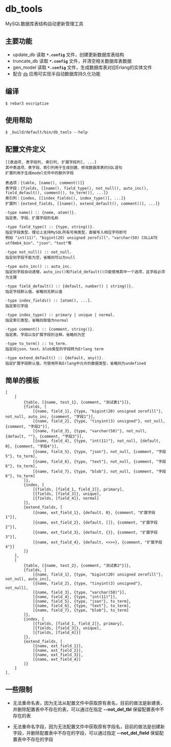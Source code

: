 db_tools
=====

MySQL数据库表结构自动更新管理工具

主要功能
----
* update_db 读取 **`*.config`** 文件，创建更新数据库表结构
* truncate_db 读取 **`*.config`** 文件，并清空相关数据库表数据
* gen_model 读取 **`*.config`** 文件，生成数据库表对应Erlang的实体文件
* 配合 [`db`](https://github.com/dong50252409/db) 应用可实现半自动数据库持久化功能

编译
-----

    $ rebar3 escriptize

使用帮助
---

    $ _build/default/bin/db_tools --help

配置文件定义
---

    [[表选项, 表字段列, 索引列, 扩展字段列], ...]
    其中表选项、表字段、索引列用于生成创建、修改数据库表的SQL语句
    扩展列用于生成model文件中的额外字段

    表选项：{table, [name(), comment()]}
    表字段：{fields, [[name(), field_type(), not_null(), auto_inc(), field_default(), comment(), to_term()], ...]}
    索引列：{index, [[index_fields(), index_type()], ...]}
    扩展列：{extend_fields, [[name(), extend_default(), comment()], ...]}
    
    -type name() :: {name, atom()}.
    指定表、字段、扩展字段的名称

    -type field_type() :: {type, string()}.
    指定字段类型，理论上支持MySQL所有可用类型，直接写入相应字符即可
    例如 "int(11)"、"bigint(20) unsigned zerofill"、"varchar(50) COLLATE utf8mb4_bin"、"json"、"text"等
    
    -type not_null() :: not_null.
    指定则字段不能为空，省略则可以为null
    
    -type auto_inc() :: auto_inc.
    指定则字段自动递增，auto_inc()和field_default()只能使用其中一个选项，且字段必须为主键
    
    -type field_default() :: {default, number() | string()}.
    指定字段默认值，省略则无默认值
    
    -type index_fields() :: [atom(), ...].
    指定索引字段
    
    -type index_type() :: primary | unique | normal.
    指定索引类型，省略则取值为normal
    
    -type comment() :: {comment, string()}.
    指定表、字段以及扩展字段的注释，省略则为空
    
    -type to_term() :: to_term.
    指定将json、text、blob类型的字段转为Erlang term
    
    -type extend_default() :: {default, any()}.
    指定扩展字段默认值，可使用所有Erlang中允许的数据类型，省略则为undefined

简单的模板
----
    [
        [
            {table, [{name, test_1}, {comment, "测试表1"}]},
            {fields, [
                [{name, field_1}, {type, "bigint(20) unsigned zerofill"}, not_null, auto_inc, {comment, "字段1"}],
                [{name, field_2}, {type, "tinyint(3) unsigned"}, not_null, {comment, "字段2"}],
                [{name, field_3}, {type, "varchar(50)"}, not_null, {default, ""}, {comment, "字段3"}],
                [{name, field_4}, {type, "int(11)"}, not_null, {default, 0}, {comment, "字段4"}],
                [{name, field_5}, {type, "json"}, not_null, {comment, "字段5"}, to_term],
                [{name, field_6}, {type, "text"}, not_null, {comment, "字段6"}, to_term],
                [{name, field_7}, {type, "blob"}, not_null, {comment, "字段6"}, to_term]
            ]},
            {index, [
                [{fields, [field_1, field_2]}, primary],
                [{fields, [field_3]}, unique],
                [{fields, [field_4]}, normal]
            ]},
            {extend_fields, [
                [{name, ext_field_1}, {default, 0}, {comment, "扩展字段1"}],
                [{name, ext_field_2}, {default, []}, {comment, "扩展字段2"}],
                [{name, ext_field_3}, {default, {}}, {comment, "扩展字段3"}],
                [{name, ext_field_4}, {default, <<>>}, {comment, "扩展字段4"}]
            ]}
        ],
        [
            {table, [{name, test_2}, {comment, "测试表2"}]},
            {fields, [
                [{name, field_1}, {type, "bigint(20) unsigned zerofill"}, not_null, auto_inc],
                [{name, field_2}, {type, "tinyint(3) unsigned"}, not_null],
                [{name, field_3}, {type, "varchar(50)"}],
                [{name, field_4}, {type, "int(11)"}],
                [{name, field_5}, {type, "json"}, to_term],
                [{name, field_6}, {type, "text"}, to_term],
                [{name, field_7}, {type, "blob"}, to_term]
            ]},
            {index, [
                [{fields, [field_1, field_2]}, primary],
                [{fields, [field_3]}, unique],
                [{fields, [field_4]}]
            ]},
            {extend_fields, [
                [{name, ext_field_1}],
                [{name, ext_field_2}],
                [{name, ext_field_3}],
                [{name, ext_field_4}]
            ]}
        ]
    ].

一些限制
-----
* 无法重命名表，因为无法从配置文件中获取原有表名，目前的做法是新建表，并删除配置表中不存在的表，可以通过在指定 **--not_del_tbl** 保留配置表中不存在的表

* 无法重命名字段，因为无法配置文件中获取原有字段名，目前的做法是创建新字段，并删除配置表中不存在的字段，可以通过指定 **--not_del_field** 保留配置表中不存在的字段